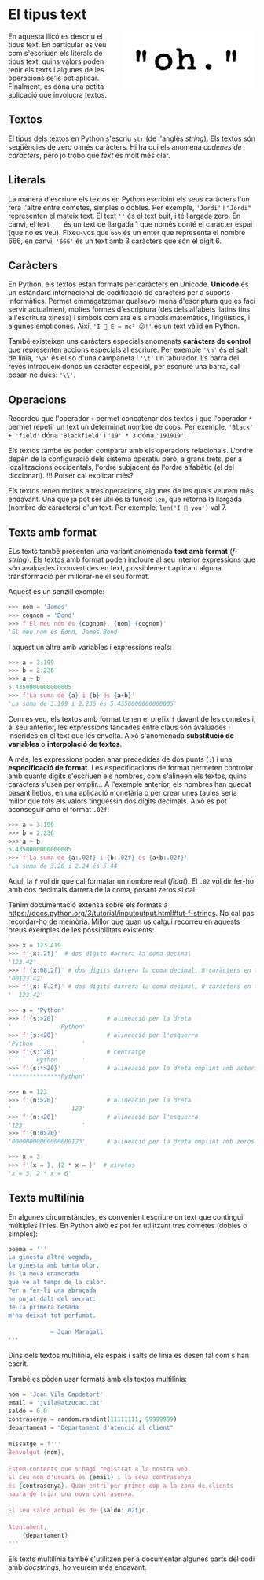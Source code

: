 # El tipus text

<img src='./str.png' style='height: 8em; float: right; margin: 0 0 1em 1em;'/>

En aquesta llicó es descriu el tipus text. En particular es veu com s'escriuen els literals de tipus text, quins valors poden tenir els texts i algunes de les operacions se'ls pot aplicar. Finalment, es dóna una petita aplicació que involucra textos.

## Textos

El tipus dels textos en Python s'escriu `str` (de l'anglès _string_). Els textos són seqüències de zero o més caràcters. Hi ha qui els anomena _cadenes de caràcters_, però jo trobo que _text_ és molt més clar.

## Literals

La manera d'escriure els textos en Python escribint els seus caràcters l'un rera l'altre entre cometes, simples o dobles. Per exemple, `'Jordi'` i `"Jordi"` representen el mateix text. El text `''` és el text buit, i té llargada zero. En canvi, el text `' '` és un text de llargada 1 que només conté el caràcter espai (que no es veu). Fixeu-vos que `666` és un enter que representa el nombre 666, en canvi, `'666'` és un text amb 3 caràcters que són el dígit 6.

## Caràcters

En Python, els textos estan formats per caràcters en Unicode. **Unicode** és un estàndard internacional de codificació de caràcters per a suports informàtics. Permet emmagatzemar qualsevol mena d'escriptura que es faci servir actualment, moltes formes d'escriptura (des dels alfabets llatins fins a l'escritura xinesa) i símbols com ara els símbols matemàtics, lingüístics, i algunes emoticones. Així, `'I 🧡 E = mc² 😛!'` és un text vàlid en Python.

També existeixen uns caràcters especials anomenats **caràcters de control** que representen accions especials al escriure. Per exemple `'\n'` és el salt de línia, `'\a'` és el so d'una campaneta i `'\t'` un tabulador. Ls barra del revés introdueix doncs un caràcter especial, per escriure una barra, cal posar-ne dues: `'\\'`.

## Operacions

Recordeu que l'operador `+` permet concatenar dos textos i que l'operador `*` permet repetir un text un determinat nombre de cops. Per exemple, `'Black' + 'field'` dóna `'Blackfield'` i `'19' * 3` dóna `'191919'`.

Els textos també es poden comparar amb els operadors relacionals. L'ordre depèn de la configuració dels sistema operatiu però, a grans trets, per a lozalitzacions occidentals, l'ordre subjacent és l'ordre alfabètic (el del diccionari). !!! Potser cal explicar més?

Els textos tenen moltes altres operacions, algunes de les quals veurem més endavant. Una que ja pot ser útil és la funció `len`, que retorna la llargada (nombre de caràcters) d'un text. Per exemple, `len('I 💜 you')` val 7.

## Texts amb format

ELs texts també presenten una variant anomenada **text amb format** (_f-string_). Els textos amb format poden incloure al seu interior expressions que són avaluades i convertides en text, possiblement aplicant alguna transformació per millorar-ne el seu format.

Aquest és un senzill exemple:

```python
>>> nom = 'James'
>>> cognom = 'Bond'
>>> f'El meu nom és {cognom}, {nom} {cognom}'
'El meu nom és Bond, James Bond'
```

I aquest un altre amb variables i expressions reals:

```python
>>> a = 3.199
>>> b = 2.236
>>> a + b
5.4350000000000005
>>> f'La suma de {a} i {b} és {a+b}'
'La suma de 3.199 i 2.236 és 5.4350000000000005'
```

Com es veu, els textos amb format tenen el prefix `f` davant de les cometes i, al seu anterior, les expressions tancades entre claus són avaluades i inserides en el text que les envolta. Això s'anomenada **substitució de variables** o **interpolació de textos**.

A més, les expressions poden anar precedides de dos punts (`:`) i una **especificació de format**. Les especificacions de format permeten controlar amb quants dígits s'escriuen els nombres, com s'alineen els textos, quins caràcters s'usen per omplir... A l'exemple anterior, els nombres han quedat basant lletjos, en una aplicació monetària o per crear unes taules seria millor que tots els valors tinguéssin dos dígits decimals. Això es pot aconseguir amb el format `.02f`:

```python
>>> a = 3.199
>>> b = 2.236
>>> a + b
5.4350000000000005
>>> f'La suma de {a:.02f} i {b:.02f} és {a+b:.02f}'
'La suma de 3.20 i 2.24 és 5.44'
```

Aquí, la `f` vol dir que cal formatar un nombre real (_float_). El `.02` vol dir fer-ho amb dos decimals darrera de la coma, posant zeros si cal.

Tenim documentació extensa sobre els formats a https://docs.python.org/3/tutorial/inputoutput.html#tut-f-strings. No cal pas recordar-ho de memòria. Millor que quan us calgui recorreu en aquests breus exemples de les possibilitats existents:

```python
>>> x = 123.419
>>> f'{x:.2f}'  # dos dígits darrera la coma decimal
'123.42'
>>> f'{x:08.2f}' # dos dígits darrera la coma decimal, 8 caràcters en total, zeros a l'esquerra
'00123.42'
>>> f'{x: 8.2f}' # dos dígits darrera la coma decimal, 8 caràcters en total, espais a l'esquerra
'  123.42'
```

```python
>>> s = 'Python'
>>> f'{s:>20}'              # alineació per la dreta
'              Python'
>>> f'{s:<20}'              # alineació per l'esquerra
'Python              '
>>> f'{s:^20}'              # centratge
'       Python       '
>>> f'{s:*>20}'             # alineació per la dreta omplint amb asterics
'**************Python'
```

```python
>>> n = 123
>>> f'{n:>20}'              # alineació per la dreta
'                 123'
>>> f'{n:<20}'              # alineació per l'esquerra'
'123                 '
>>> f'{n:0>20}'
'00000000000000000123'      # alineació per la dreta omplint amb zeros
```

```python
>>> x = 3
>>> f'{x = }, {2 * x = }'  # xivatos
'x = 3, 2 * x = 6'
```

## Texts multilínia

En algunes circumstàncies, és convenient escriure un text que contingui múltiples línies. En Python això es pot fer utilitzant tres cometes (dobles o simples):

```python
poema = '''
La ginesta altre vegada,
la ginesta amb tanta olor,
és la meva enamorada
que ve al temps de la calor.
Per a fer-li una abraçada
he pujat dalt del serrat:
de la primera besada
m'ha deixat tot perfumat.

            — Joan Maragall
'''
```

Dins dels textos multilínia, els espais i salts de línia es desen tal com s'han escrit.

També es pòden usar formats amb els textos multilínia:

```python
nom = 'Joan Vila Capdetort'
email = 'jvila@atzucac.cat'
saldo = 0.0
contrasenya = random.randint(11111111, 99999999)
departament = "Departament d'atenció al client"

missatge = f'''
Benvolgut {nom},

Estem contents que s'hagi registrat a la nostra web.
El seu nom d'usuari és {email} i la seva contrasenya
és {contrasenya}. Quan entri per primer cop a la zona de clients
haurà de triar una nova contrasenya.

El seu saldo actual és de {saldo:.02f}€.

Atentament,
    {departament}
'''
```

Els texts multilínia també s'utilitzen per a documentar algunes parts del codi amb *docstring*s, ho veurem més endavant.

<Autors autors="jpetit"/>
